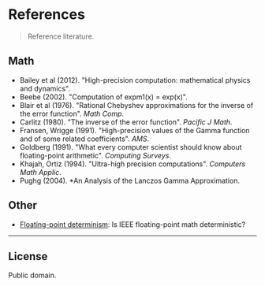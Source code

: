 References
===
> Reference literature.


## Math

*	Bailey et al (2012). "High-precision computation: mathematical physics and dynamics".
* 	Beebe (2002). "Computation of expm1(x) = exp(x)".
*	Blair et al (1976). "Rational Chebyshev approximations for the inverse of the error function". *Math Comp*.
*	Carlitz (1980). "The inverse of the error function". *Pacific J Math*.
*	Fransen, Wrigge (1991). "High-precision values of the Gamma function and of some related coefficients". *AMS*.
*	Goldberg (1991). "What every computer scientist should know about floating-point arithmetic". *Computing Surveys*.
*	Khajah, Ortiz (1994). "Ultra-high precision computations". *Computers Math Applic*.
* 	Pughg (2004). *An Analysis of the Lanczos Gamma Approximation.


## Other

* 	[Floating-point determinism](https://randomascii.wordpress.com/2013/07/16/floating-point-determinism/): Is IEEE floating-point math deterministic?

---
## License

Public domain.

